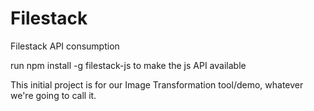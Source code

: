 # Filestack
Filestack API consumption

run npm install -g filestack-js to make the js API available

This initial project is for our Image Transformation tool/demo, whatever we're going to call it.

